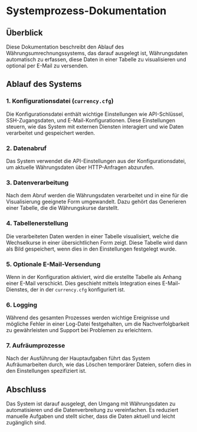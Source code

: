# Systemprozess-Dokumentation

## Überblick
Diese Dokumentation beschreibt den Ablauf des Währungsumrechnungssystems, das darauf ausgelegt ist, Währungsdaten automatisch zu erfassen, diese Daten in einer Tabelle zu visualisieren und optional per E-Mail zu versenden.

## Ablauf des Systems

### 1. Konfigurationsdatei (`currency.cfg`)
Die Konfigurationsdatei enthält wichtige Einstellungen wie API-Schlüssel, SSH-Zugangsdaten, und E-Mail-Konfigurationen. Diese Einstellungen steuern, wie das System mit externen Diensten interagiert und wie Daten verarbeitet und gespeichert werden.

### 2. Datenabruf
Das System verwendet die API-Einstellungen aus der Konfigurationsdatei, um aktuelle Währungsdaten über HTTP-Anfragen abzurufen.

### 3. Datenverarbeitung
Nach dem Abruf werden die Währungsdaten verarbeitet und in eine für die Visualisierung geeignete Form umgewandelt. Dazu gehört das Generieren einer Tabelle, die die Währungskurse darstellt.

### 4. Tabellenerstellung
Die verarbeiteten Daten werden in einer Tabelle visualisiert, welche die Wechselkurse in einer übersichtlichen Form zeigt. Diese Tabelle wird dann als Bild gespeichert, wenn dies in den Einstellungen festgelegt wurde.

### 5. Optionale E-Mail-Versendung
Wenn in der Konfiguration aktiviert, wird die erstellte Tabelle als Anhang einer E-Mail verschickt. Dies geschieht mittels Integration eines E-Mail-Dienstes, der in der `currency.cfg` konfiguriert ist.

### 6. Logging
Während des gesamten Prozesses werden wichtige Ereignisse und mögliche Fehler in einer Log-Datei festgehalten, um die Nachverfolgbarkeit zu gewährleisten und Support bei Problemen zu erleichtern.

### 7. Aufräumprozesse
Nach der Ausführung der Hauptaufgaben führt das System Aufräumarbeiten durch, wie das Löschen temporärer Dateien, sofern dies in den Einstellungen spezifiziert ist.

## Abschluss
Das System ist darauf ausgelegt, den Umgang mit Währungsdaten zu automatisieren und die Datenverbreitung zu vereinfachen. Es reduziert manuelle Aufgaben und stellt sicher, dass die Daten aktuell und leicht zugänglich sind.
